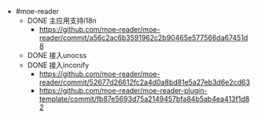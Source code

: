 - #moe-reader
	- DONE 主应用支持i18n
		- https://github.com/moe-reader/moe-reader/commit/a56c2ac6b3591962c2b90465e577566da67451d8
	- DONE 接入unocss
	- DONE 接入inconify
		- https://github.com/moe-reader/moe-reader/commit/52677d26612fc2a4d0a8bd81e5a27eb3d6e2cd63
		- https://github.com/moe-reader/moe-reader-plugin-template/commit/fb87e5693d75a2149457bfa84b5ab4ea413f1d82